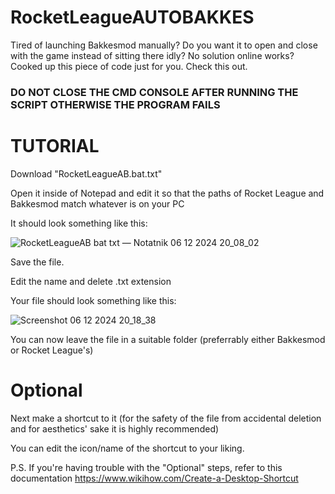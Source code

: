 # RocketLeagueAUTOBAKKES
Tired of launching Bakkesmod manually? Do you want it to open and close with the game instead of sitting there idly? No solution online works? Cooked up this piece of code just for you. Check this out.

### DO NOT CLOSE THE CMD CONSOLE AFTER RUNNING THE SCRIPT OTHERWISE THE PROGRAM FAILS

# TUTORIAL

Download "RocketLeagueAB.bat.txt"

Open it inside of Notepad and edit it so that the paths of Rocket League and Bakkesmod match whatever is on your PC

It should look something like this:

![RocketLeagueAB bat txt — Notatnik 06 12 2024 20_08_02](https://github.com/user-attachments/assets/9f696cd7-480d-4616-9fde-5e46c9bc0e3b)

Save the file.

Edit the name and delete .txt extension

Your file should look something like this:

![Screenshot 06 12 2024 20_18_38](https://github.com/user-attachments/assets/86ed6f6c-ac46-46aa-b18a-cfbe05c0abeb)

You can now leave the file in a suitable folder (preferrably either Bakkesmod or Rocket League's)

# Optional

Next make a shortcut to it (for the safety of the file from accidental deletion and for aesthetics' sake it is highly recommended)

You can edit the icon/name of the shortcut to your liking.

P.S. If you're having trouble with the "Optional" steps, refer to this documentation https://www.wikihow.com/Create-a-Desktop-Shortcut
